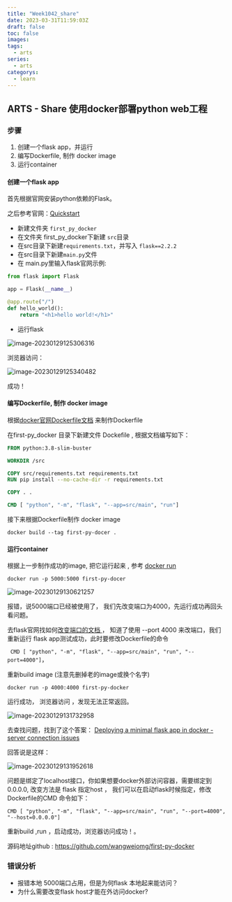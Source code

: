 ```yaml
---
title: "Week1042_share"
date: 2023-03-31T11:59:03Z
draft: false 
toc: false
images:
tags:
  - arts 
series:
  - arts 
categorys:
  - learn 
---
```


## ARTS - Share  使用docker部署python web工程

### 步骤

1. 创建一个flask app，并运行
2. 编写Dockerfile, 制作 docker image
3. 运行container

#### 创建一个flask app

首先根据官网安装python依赖的Flask。

之后参考官网：[Quickstart](https://flask.palletsprojects.com/en/2.2.x/quickstart/)

* 新建文件夹 ```first_py_docker```
* 在文件夹 first_py_docker下新建 ```src```目录
* 在src目录下新建```requirements.txt```，并写入 ```flask==2.2.2```
* 在src目录下新建```main.py```文件
* 在 main.py里输入flask官网示例:

```python
from flask import Flask

app = Flask(__name__)

@app.route("/")
def hello_world():
    return "<h1>hello world!</h1>"
```

* 运行flask

![image-20230129125306316](http://qiniu.honeywen.com/img/image-20230129125306316.png)

浏览器访问：

![image-20230129125340482](http://qiniu.honeywen.com/img/image-20230129125340482.png)

成功！



#### 编写Dockerfile, 制作 docker image

根据[docker官网Dockerfile文档](https://docs.docker.com/engine/reference/builder/) 来制作Dockerfile

在first-py_docker 目录下新建文件 Dockefile , 根据文档编写如下：

```dockerfile
FROM python:3.8-slim-buster 

WORKDIR /src

COPY src/requirements.txt requirements.txt
RUN pip install --no-cache-dir -r requirements.txt 

COPY . .

CMD [ "python", "-m", "flask", "--app=src/main", "run"]
```

接下来根据Dockerfile制作 docker image 

```docker build --tag first-py-docer .```



#### 运行container

根据上一步制作成功的image, 把它运行起来 , 参考 [docker run](https://docs.docker.com/engine/reference/run/)

```docker run -p 5000:5000 first-py-docer   ```



![image-20230129130621257](http://qiniu.honeywen.com/img/image-20230129130621257.png)

报错，说5000端口已经被使用了， 我们先改变端口为4000，先运行成功再回头看问题。

去flask官网找如何[改变端口的文档 ](https://flask.palletsprojects.com/en/2.2.x/cli/#setting-command-options)， 知道了使用 --port 4000 来改端口，我们重新运行 flask app测试成功，此时要修改Dockerfile的命令

``` CMD [ "python", "-m", "flask", "--app=src/main", "run", "--port=4000"]```，

重新build image (注意先删掉老的image或换个名字)

``````shell
docker run -p 4000:4000 first-py-docker
``````

运行成功， 浏览器访问 ，发现无法正常返回。

![image-20230129131732958](http://qiniu.honeywen.com/img/image-20230129131732958.png)

去查找问题，找到了这个答案： [Deploying a minimal flask app in docker - server connection issues](https://stackoverflow.com/questions/30323224/deploying-a-minimal-flask-app-in-docker-server-connection-issues)

回答说是这样：

![image-20230129131952618](http://qiniu.honeywen.com/img/image-20230129131952618.png)

问题是绑定了localhost接口，你如果想要docker外部访问容器，需要绑定到0.0.0.0, 改变方法是 flask 指定host ， 我们可以在启动flask时候指定，修改Dockerfile的CMD 命令如下：

```CMD [ "python", "-m", "flask", "--app=src/main", "run", "--port=4000", "--host=0.0.0.0"]```

重新build ,run ，启动成功，浏览器访问成功！。



源码地址github : https://github.com/wangweiomg/first-py-docker



### 错误分析

* 报错本地 5000端口占用，但是为何flask 本地起来能访问？
* 为什么需要改变flask host才能在外访问docker?







